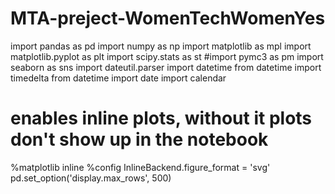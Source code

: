 # MTA-preject-WomenTechWomenYes
import pandas as pd
import numpy as np
import matplotlib as mpl
import matplotlib.pyplot as plt
import scipy.stats as st
#import pymc3 as pm
import seaborn as sns
import dateutil.parser
import datetime
from datetime import timedelta
from datetime import date
import calendar

# enables inline plots, without it plots don't show up in the notebook
%matplotlib inline
%config InlineBackend.figure_format = 'svg'
pd.set_option('display.max_rows', 500)
